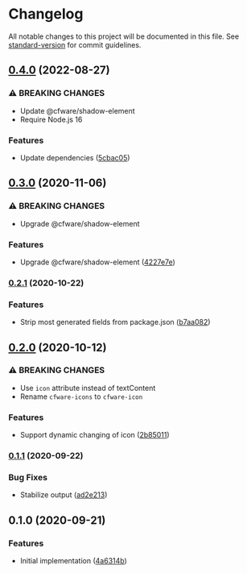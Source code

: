 # Changelog

All notable changes to this project will be documented in this file. See [standard-version](https://github.com/conventional-changelog/standard-version) for commit guidelines.

## [0.4.0](https://github.com/cfware/icon-builder/compare/v0.3.0...v0.4.0) (2022-08-27)


### ⚠ BREAKING CHANGES

* Update @cfware/shadow-element
* Require Node.js 16

### Features

* Update dependencies ([5cbac05](https://github.com/cfware/icon-builder/commit/5cbac05d6147d4b6ad3568d778ef3193c346de59))

## [0.3.0](https://github.com/cfware/icon-builder/compare/v0.2.1...v0.3.0) (2020-11-06)


### ⚠ BREAKING CHANGES

* Upgrade @cfware/shadow-element

### Features

* Upgrade @cfware/shadow-element ([4227e7e](https://github.com/cfware/icon-builder/commit/4227e7e2dc466aebfec4c4a0f8192bc64ca909d2))

### [0.2.1](https://github.com/cfware/icon-builder/compare/v0.2.0...v0.2.1) (2020-10-22)


### Features

* Strip most generated fields from package.json ([b7aa082](https://github.com/cfware/icon-builder/commit/b7aa08277b19d21de1d1457470645928fae351f9))

## [0.2.0](https://github.com/cfware/icon-builder/compare/v0.1.1...v0.2.0) (2020-10-12)


### ⚠ BREAKING CHANGES

* Use `icon` attribute instead of textContent
* Rename `cfware-icons` to `cfware-icon`

### Features

* Support dynamic changing of icon ([2b85011](https://github.com/cfware/icon-builder/commit/2b85011b8bbeed5694f474daac6fa5f86a4ff373))

### [0.1.1](https://github.com/cfware/icon-builder/compare/v0.1.0...v0.1.1) (2020-09-22)


### Bug Fixes

* Stabilize output ([ad2e213](https://github.com/cfware/icon-builder/commit/ad2e213e77d07c56fe03044ada23158951816ed7))

## 0.1.0 (2020-09-21)


### Features

* Initial implementation ([4a6314b](https://github.com/cfware/icon-builder/commit/4a6314bf86168728e73482a1f3eca78caacece3e))
